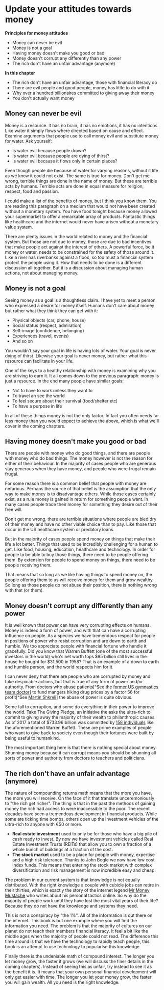 # Update your attitudes towards money

**Principles for money attitudes**

- Money can never be evil
- Money is not a goal
- Having money doesn't make you good or bad
- Money doesn't corrupt any differently than any power
- The rich don't have an unfair advantage (anymore)

**In this chapter**

- The rich don't have an unfair advantage, those with financial literacy do
- There are evil people and good people, money has little to do with it
- Why over a hundred billionaires committed to giving away their money
- You don't actually want money

## Money can never be evil

Money is a resource. It has no brain, it has no emotions, it has no intentions. Like water it simply flows where directed based on cause and effect. Examine arguments that people use to call money evil and substitute money for water. Ask yourself:

- Is water evil because people drown?
- Is water evil because people are dying of thirst?
- Is water evil because it flows only in certain places?

Even though people die because of water for varying reasons, without it life as we know it could not exist. The same is true for money. Don't get me wrong, terrible things are done in the name of money. But these are terrible acts by humans. Terrible acts are done in equal measure for religion, respect, food and passion.

I could make a list of the benefits of money, but I think you know them. You are reading this paragraph on a medium that would not have been created without a monetary system. You have food tonight because money allowed your supermarket to offer a remarkable array of products. Fantastic things like healthcare and the internet would never have arisen without a monetary value system.

There are plenty issues in the world related to money and the financial system. But those are not due to money, those are due to bad incentives that make people act against the interest of others. A powerful force, be it money or water, needs to be constrained for the safety of those around it. Like a river has riverbanks against a flood, so too must a financial system protect the people using it. How that needs to be done is a different discussion all together. But it is a discussion about managing human actions, not about managing money.

## Money is not a goal

Seeing money as a goal is a thoughtless claim. I have yet to meet a person who expressed a desire for money itself. Humans don't care about money but rather what they think they can get with it:

- Physical objects (car, phone, house)
- Social status (respect, admiration)
- Self-image (confidence, belonging)
- Experiences (travel, events)
- And so on

You wouldn't say your goal in life is having lots of water. Your goal is never dying of thirst. Likewise your goal is never money, but rather what this resource can facilitate in your life.

One of the keys to a healthy relationship with money is examining why you are striving to earn it. It all comes down to the previous paragraph: money is just a resource. In the end many people have similar goals:

- Not to have to work unless they want to
- To travel an see the world
- To feel secure about their survival (food/shelter etc)
- To have a purpose in life

In all of these things money is not the only factor. In fact you often needs far less money than you would expect to achieve the above, which is what we'll cover in the coming chapters.

## Having money doesn't make you good or bad

There are people with money who do good things, and there are people with money who do bad things. The money however is not the reason for either of their behaviour. In the majority of cases people who are generous stay generous when they have money, and people who were frugal remain frugal.

For some reason there is a common belief that people with money are nefarious. Perhaps the source of that belief is the assumption that the only way to make money is to disadvantage others. While those cases certainly exist, as a rule money is gained in return for something people want. In many cases people trade their money for something they desire out of their free will.

Don't get me wrong, there are terrible situations where people are bled dry of their money and have no other viable choice than to pay. Like those that occur in the US healthcare system or predatory loans.

But in the majority of cases people spend money on things that make their life a lot better. Things that used to be incredibly challenging for a human to get. Like food, housing, education, healthcare and technology. In order for people to be able to buy those things, there need to be people offering them. By extension for people to spend money on things, there need to be people receiving them.

That means that so long as we like having things to spend money on, the people offering them to us will receive money for them and grow wealthy. So long as those people do not abuse their position, there is nothing wrong with that (or them).

## Money doesn't corrupt any differently than any power

It is well known that power can have very corrupting effects on humans. Money is indeed a form of power, and with that can have a corrupting influence on people. As a species we have tremendous respect for people in positions of power who resist corruption and are down to earth and humble.  We too appreciate people with financial fortune who handle it gracefully. Did you know that Warren Buffett (one of the most successful investors in the world) who's net worth tops $85 billion still lives in the house he bought for $31,500 in 1958? That is an example of a down to earth and humble person, and the world respects him for it.

I can never deny that there are people who are corrupted by money and take despicable actions, but that is true of any form of power and/or authority. From doctors who abuse patients[^See the [former US gymnastics team doctor](https://www.nbcnews.com/news/us-news/larry-nassar-former-usa-gymnastics-doctor-charged-child-porn-n697231)] to fund mangers hiking drug prices by a factor 56 for profit[^See [Martin Shkreli](https://en.wikipedia.org/wiki/Martin_Shkreli)] the abuse of power is quite obvious.

Some fall to corruption, and some do everything in their power to improve the world. Take The Giving Pledge, an initiative the asks the ultra-rich to commit to giving away the majority of their wealth to philanthropic causes. As of 2017 a total of $733.96 billion was committed by [158 individuals](https://en.wikipedia.org/wiki/The_Giving_Pledge#Signers) like the aforementioned Warren Buffett. These are prime examples of people who want to give back to society even though their fortunes were built by being useful to humankind.

The most important thing here is that there is nothing special about money. Shunning money because it can corrupt means you should be shunning all sorts of power and authority from doctors to teachers and politicians.

## The rich don't have an unfair advantage (anymore)

The nature of compounding returns math means that the more you have, the more you will receive. On the face of it that translate unceremoniously to "the rich get richer". The thing is that in the past the methods of gaining money the rich had access to were inaccessible to the poor. The recent decades have seen a tremendous development in financial products. While some are ticking time bombs, others open up the investment vehicles of the ultra-rich to anyone with €50 or more.

- **Real estate investment** used to only be for those who have a big pile of cash ready to invest. By now we have investment vehicles called Real Estate Investment Trusts (REITs) that allow you to own a fraction of a whole bunch of buildings at a fraction of the cost.
- **The stock market** used to be a place for people with money, expertise and a high risk tolerance. Thanks to John Bogle we now have low cost index funds. This means that entering the stock market with complex diversification and risk management is now incredible easy and cheap.

The problem in our current system is that knowledge is not equally distributed. With the right knowledge a couple with cubicle jobs can retire in their thirties, which is exactly the story of the internet legend [Mr Money Mustache](http://www.mrmoneymustache.com/about/) who writes about his personal tactics online. So why do the majority of people work until they have lost the most vital years of their life? Because they do not have the knowledge and systems they need.

This is not a conspiracy by "the 1%". All of the information is out there on the internet. This book is but one example where you will find the information you need. The problem is that the majority of cultures on our planet do not teach their members financial literacy. It feel a bit like the middle ages when the majority of people could not read. The difference this time around is that we have the technology to rapidly teach people, this book is an attempt to use technology to popularise this knowledge.

Finally there is the undeniable math of compound interest. The longer you let money grow, the faster it grows (we will discuss the finer details in the coming chapters). Instead of seeing this as unfair, try instead to see it as the benefit it is. It means that your own personal financial development will only get easier with time. The longer you let your money grow, the faster you will gain wealth. All you need is the right knowledge.